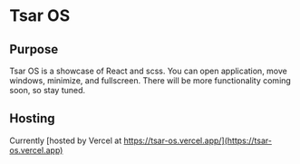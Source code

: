 # Tsar OS

## Purpose

Tsar OS is a showcase of React and scss. You can open application, move windows, minimize, and fullscreen. There will be more functionality coming soon, so stay tuned.

## Hosting

Currently [hosted by Vercel at https://tsar-os.vercel.app/](https://tsar-os.vercel.app)
